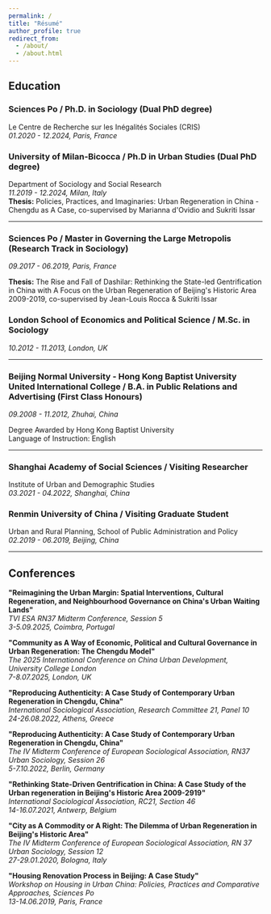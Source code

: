 ```yaml
---
permalink: /
title: "Résumé"
author_profile: true
redirect_from: 
  - /about/
  - /about.html
---
```



## Education

### Sciences Po / Ph.D. in Sociology (Dual PhD degree)
Le Centre de Recherche sur les Inégalités Sociales (CRIS)  
*01.2020 - 12.2024, Paris, France*

### University of Milan-Bicocca / Ph.D in Urban Studies (Dual PhD degree)
Department of Sociology and Social Research  
*11.2019 - 12.2024, Milan, Italy*  
**Thesis:** Policies, Practices, and Imaginaries: Urban Regeneration in China - Chengdu as A Case, co-supervised by Marianna d'Ovidio and Sukriti Issar

---

### Sciences Po / Master in Governing the Large Metropolis (Research Track in Sociology)
*09.2017 - 06.2019, Paris, France*

**Thesis:** The Rise and Fall of Dashilar: Rethinking the State-led Gentrification in China with A Focus on the Urban Regeneration of Beijing's Historic Area 2009-2019, co-supervised by Jean-Louis Rocca & Sukriti Issar

### London School of Economics and Political Science / M.Sc. in Sociology
*10.2012 - 11.2013, London, UK*

---

### Beijing Normal University - Hong Kong Baptist University United International College / B.A. in Public Relations and Advertising (First Class Honours)
*09.2008 - 11.2012, Zhuhai, China*

Degree Awarded by Hong Kong Baptist University  
Language of Instruction: English

---

### Shanghai Academy of Social Sciences / Visiting Researcher
Institute of Urban and Demographic Studies  
*03.2021 - 04.2022, Shanghai, China*

### Renmin University of China / Visiting Graduate Student
Urban and Rural Planning, School of Public Administration and Policy  
*02.2019 - 06.2019, Beijing, China*

---

## Conferences

**"Reimagining the Urban Margin: Spatial Interventions, Cultural Regeneration, and Neighbourhood Governance on China's Urban Waiting Lands"**  
*TVI ESA RN37 Midterm Conference, Session 5*  
*3-5.09.2025, Coimbra, Portugal*

**"Community as A Way of Economic, Political and Cultural Governance in Urban Regeneration: The Chengdu Model"**  
*The 2025 International Conference on China Urban Development, University College London*  
*7-8.07.2025, London, UK*

**"Reproducing Authenticity: A Case Study of Contemporary Urban Regeneration in Chengdu, China"**  
*International Sociological Association, Research Committee 21, Panel 10*  
*24-26.08.2022, Athens, Greece*

**"Reproducing Authenticity: A Case Study of Contemporary Urban Regeneration in Chengdu, China"**  
*The IV Midterm Conference of European Sociological Association, RN37 Urban Sociology, Session 26*  
*5-7.10.2022, Berlin, Germany*

**"Rethinking State-Driven Gentrification in China: A Case Study of the Urban regeneration in Beijing's Historic Area 2009-2919"**  
*International Sociological Association, RC21, Section 46*  
*14-16.07.2021, Antwerp, Belgium*

**"City as A Commodity or A Right: The Dilemma of Urban Regeneration in Beijing's Historic Area"**  
*The IV Midterm Conference of European Sociological Association, RN 37 Urban Sociology, Session 12*  
*27-29.01.2020, Bologna, Italy*

**"Housing Renovation Process in Beijing: A Case Study"**  
*Workshop on Housing in Urban China: Policies, Practices and Comparative Approaches, Sciences Po*  
*13-14.06.2019, Paris, France* 
